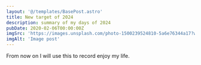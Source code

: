 ```yaml
---
layout: '@/templates/BasePost.astro'
title: New target of 2024
description: summary of my days of 2024
pubDate: 2020-02-06T00:00:00Z
imgSrc: 'https://images.unsplash.com/photo-1500239524810-5a6e76344a17?w=800&auto=format&fit=crop&q=60&ixlib=rb-4.0.3&ixid=M3wxMjA3fDB8MHxzZWFyY2h8Mnx8bXlzZWxmfGVufDB8fDB8fHww'
imgAlt: 'Image post'
---
```



From now on I will use this to record enjoy my life.